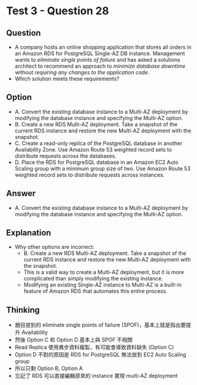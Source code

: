 # Test 3 - Question 28
## Question 
* A company hosts an online shopping application that stores all orders in an Amazon RDS for PostgreSQL Single-AZ DB instance. Management wants to *eliminate single points of failure* and has asked a solutions architect to recommend an approach to *minimize database downtime* without *requiring any changes to the application code*.
* Which solution meets these requirements?

## Option
* A. Convert the existing database instance to a Multi-AZ deployment by modifying the database instance and specifying the Multi-AZ option.
* B. Create a new RDS Multi-AZ deployment. Take a snapshot of the current RDS instance and restore the new Multi-AZ deployment with the snapshot.
* C. Create a read-only replica of the PostgreSQL database in another Availability Zone. Use Amazon Route 53 weighted record sets to distribute requests across the databases.
* D. Place the RDS for PostgreSQL database in an Amazon EC2 Auto Scaling group with a minimum group size of two. Use Amazon Route 53 weighted record sets to distribute requests across instances.



## Answer
* A. Convert the existing database instance to a Multi-AZ deployment by modifying the database instance and specifying the Multi-AZ option.

## Explanation
* Why other options are incorrect:
  * B. Create a new RDS Multi-AZ deployment. Take a snapshot of the current RDS instance and restore the new Multi-AZ deployment with the snapshot.
  * This is a valid way to create a Multi-AZ deployment, but it is more complicated than simply modifying the existing instance.
  * Modifying an existing Single-AZ instance to Multi-AZ is a built-in feature of Amazon RDS that automates this entire process.

## Thinking
* 題目提到的 eliminate single points of failure (SPOF)，基本上就是指出要提升 Availability
* 然後 Option C 和 Option D 基本上與 SPOF 不相關
* Read Replica 使用異步資料複製，有可能會導致資料缺失 (Option C)
* Option D 不對的原因是 RDS for PostgreSQL 無法放到 EC2 Auto Scaling group
* 所以只剩 Option B, Option A
* 忘記了 RDS 可以直接編輯原來的 instance 實現 multi-AZ deployment